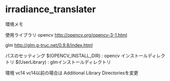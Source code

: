 # irradiance_translater

環境メモ

使用ライブラリ
opencv
http://opencv.org/opencv-3-1.html

glm
http://glm.g-truc.net/0.9.8/index.html

パスのセッティング
$(OPENCV_INSTALL_DIR) : opencv インストールディレクトリ
$(UserLibrary) : glmインストールディレクトリ

環境 vc14
vc14以前の場合は Additional Library Directoriesを変更
